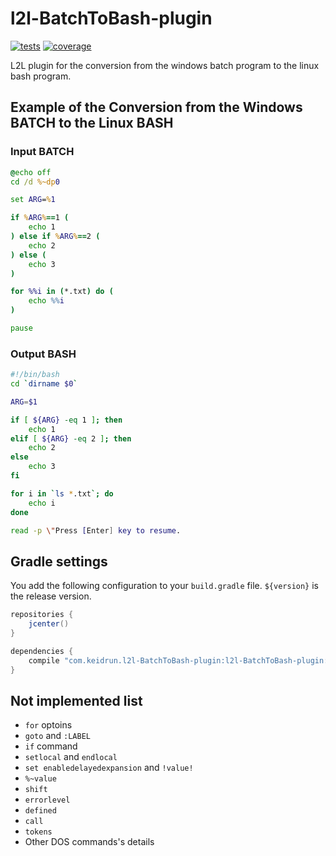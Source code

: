 # l2l-BatchToBash-plugin

[![tests][tests]][tests-url]
[![coverage][cover]][cover-url]

L2L plugin for the conversion from the windows batch program to the linux bash program.

## Example of the Conversion from the Windows BATCH to the Linux BASH

### Input BATCH

```bat
@echo off
cd /d %~dp0

set ARG=%1

if %ARG%==1 (
    echo 1
) else if %ARG%==2 (
    echo 2
) else (
    echo 3
)

for %%i in (*.txt) do (
    echo %%i
)

pause
```

### Output BASH

```bash
#!/bin/bash
cd `dirname $0`

ARG=$1

if [ ${ARG} -eq 1 ]; then
    echo 1
elif [ ${ARG} -eq 2 ]; then
    echo 2
else
    echo 3
fi

for i in `ls *.txt`; do
    echo i
done

read -p \"Press [Enter] key to resume.
```

## Gradle settings

You add the following configuration to your `build.gradle` file. `${version}` is the release version.

```groovy
repositories {
    jcenter()
}

dependencies {
    compile "com.keidrun.l2l-BatchToBash-plugin:l2l-BatchToBash-plugin:${version}"
}
```

## Not implemented list

- `for` optoins
- `goto` and `:LABEL`
- `if` command
- `setlocal` and `endlocal`
- `set enabledelayedexpansion` and `!value!`
- `%~value`
- `shift`
- `errorlevel`
- `defined`
- `call`
- `tokens`
- Other DOS commands's details

[tests]:https://travis-ci.org/keidrun/l2l-BatchToBash-plugin.svg?branch=master
[tests-url]:https://travis-ci.org/keidrun/l2l-BatchToBash-plugin

[cover]:https://codecov.io/gh/keidrun/l2l-BatchToBash-plugin/branch/master/graph/badge.svg
[cover-url]:https://codecov.io/gh/keidrun/l2l-BatchToBash-plugin